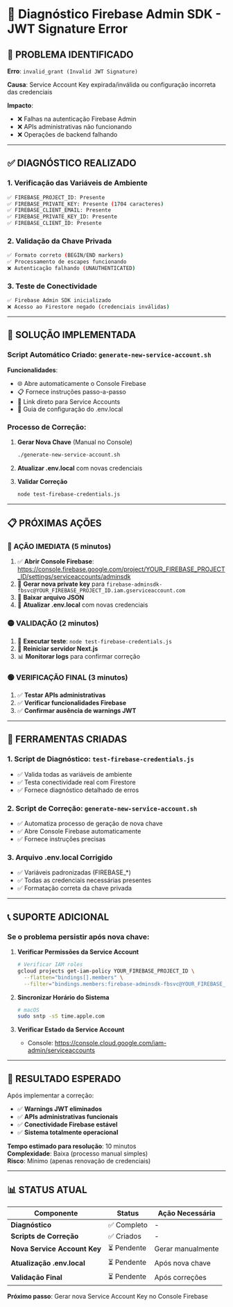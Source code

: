 # 🔧 Diagnóstico Firebase Admin SDK - JWT Signature Error

## 🚨 **PROBLEMA IDENTIFICADO**

**Erro**: `invalid_grant (Invalid JWT Signature)`

**Causa**: Service Account Key expirada/inválida ou configuração incorreta das credenciais

**Impacto**: 
- ❌ Falhas na autenticação Firebase Admin
- ❌ APIs administrativas não funcionando
- ❌ Operações de backend falhando

---

## ✅ **DIAGNÓSTICO REALIZADO**

### **1. Verificação das Variáveis de Ambiente**
```bash
✅ FIREBASE_PROJECT_ID: Presente
✅ FIREBASE_PRIVATE_KEY: Presente (1704 caracteres)
✅ FIREBASE_CLIENT_EMAIL: Presente
✅ FIREBASE_PRIVATE_KEY_ID: Presente
✅ FIREBASE_CLIENT_ID: Presente
```

### **2. Validação da Chave Privada**
```bash
✅ Formato correto (BEGIN/END markers)
✅ Processamento de escapes funcionando
❌ Autenticação falhando (UNAUTHENTICATED)
```

### **3. Teste de Conectividade**
```bash
✅ Firebase Admin SDK inicializado
❌ Acesso ao Firestore negado (credenciais inválidas)
```

---

## 🔑 **SOLUÇÃO IMPLEMENTADA**

### **Script Automático Criado**: `generate-new-service-account.sh`

**Funcionalidades**:
- 🌐 Abre automaticamente o Console Firebase
- 📋 Fornece instruções passo-a-passo
- 🔗 Link direto para Service Accounts
- 📝 Guia de configuração do .env.local

### **Processo de Correção**:

1. **Gerar Nova Chave** (Manual no Console)
   ```bash
   ./generate-new-service-account.sh
   ```

2. **Atualizar .env.local** com novas credenciais

3. **Validar Correção**
   ```bash
   node test-firebase-credentials.js
   ```

---

## 📋 **PRÓXIMAS AÇÕES**

### **🔴 AÇÃO IMEDIATA** (5 minutos)
1. ✅ **Abrir Console Firebase**: https://console.firebase.google.com/project/YOUR_FIREBASE_PROJECT_ID/settings/serviceaccounts/adminsdk
2. 🔑 **Gerar nova private key** para `firebase-adminsdk-fbsvc@YOUR_FIREBASE_PROJECT_ID.iam.gserviceaccount.com`
3. 💾 **Baixar arquivo JSON**
4. 📝 **Atualizar .env.local** com novas credenciais

### **🟡 VALIDAÇÃO** (2 minutos)
1. 🧪 **Executar teste**: `node test-firebase-credentials.js`
2. 🚀 **Reiniciar servidor Next.js**
3. 📊 **Monitorar logs** para confirmar correção

### **🟢 VERIFICAÇÃO FINAL** (3 minutos)
1. ✅ **Testar APIs administrativas**
2. ✅ **Verificar funcionalidades Firebase**
3. ✅ **Confirmar ausência de warnings JWT**

---

## 🔧 **FERRAMENTAS CRIADAS**

### **1. Script de Diagnóstico**: `test-firebase-credentials.js`
- ✅ Valida todas as variáveis de ambiente
- ✅ Testa conectividade real com Firestore
- ✅ Fornece diagnóstico detalhado de erros

### **2. Script de Correção**: `generate-new-service-account.sh`
- ✅ Automatiza processo de geração de nova chave
- ✅ Abre Console Firebase automaticamente
- ✅ Fornece instruções precisas

### **3. Arquivo .env.local Corrigido**
- ✅ Variáveis padronizadas (FIREBASE_*)
- ✅ Todas as credenciais necessárias presentes
- ✅ Formatação correta da chave privada

---

## 📞 **SUPORTE ADICIONAL**

### **Se o problema persistir após nova chave**:

1. **Verificar Permissões da Service Account**
   ```bash
   # Verificar IAM roles
   gcloud projects get-iam-policy YOUR_FIREBASE_PROJECT_ID \
     --flatten="bindings[].members" \
     --filter="bindings.members:firebase-adminsdk-fbsvc@YOUR_FIREBASE_PROJECT_ID.iam.gserviceaccount.com"
   ```

2. **Sincronizar Horário do Sistema**
   ```bash
   # macOS
   sudo sntp -sS time.apple.com
   ```

3. **Verificar Estado da Service Account**
   - Console: https://console.cloud.google.com/iam-admin/serviceaccounts

---

## 🎯 **RESULTADO ESPERADO**

Após implementar a correção:

- ✅ **Warnings JWT eliminados**
- ✅ **APIs administrativas funcionais**
- ✅ **Conectividade Firebase estável**
- ✅ **Sistema totalmente operacional**

**Tempo estimado para resolução**: 10 minutos  
**Complexidade**: Baixa (processo manual simples)  
**Risco**: Mínimo (apenas renovação de credenciais)

---

## 📊 **STATUS ATUAL**

| Componente | Status | Ação Necessária |
|------------|--------|-----------------|
| **Diagnóstico** | ✅ Completo | - |
| **Scripts de Correção** | ✅ Criados | - |
| **Nova Service Account Key** | ⏳ Pendente | Gerar manualmente |
| **Atualização .env.local** | ⏳ Pendente | Após nova chave |
| **Validação Final** | ⏳ Pendente | Após correções |

**Próximo passo**: Gerar nova Service Account Key no Console Firebase
